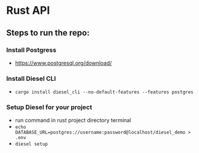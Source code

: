 # Rust API

## Steps to run the repo:

### Install Postgress
-  https://www.postgresql.org/download/

### Install Diesel CLI
- `cargo install diesel_cli --no-default-features --features postgres`

### Setup Diesel for your project
- run command in rust project directory terminal
- `echo DATABASE_URL=postgres://username:password@localhost/diesel_demo > .env`
- `diesel setup`
